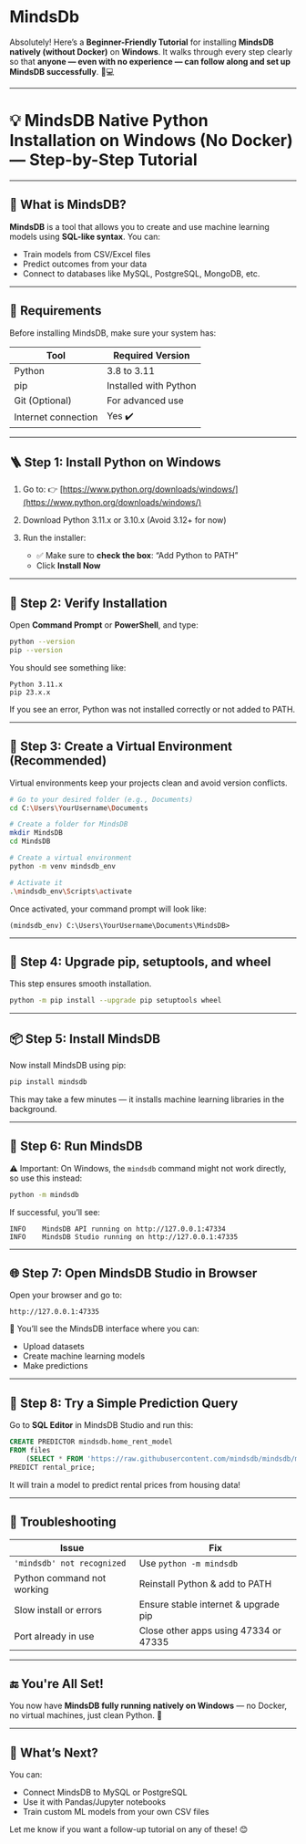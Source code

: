 # MindsDb

Absolutely! Here’s a **Beginner-Friendly Tutorial** for installing **MindsDB natively (without Docker)** on **Windows**. It walks through every step clearly so that **anyone — even with no experience — can follow along and set up MindsDB successfully**. 🧠💻

---

# 💡 MindsDB Native Python Installation on Windows (No Docker) — Step-by-Step Tutorial

---

## 📌 What is MindsDB?

**MindsDB** is a tool that allows you to create and use machine learning models using **SQL-like syntax**. You can:

- Train models from CSV/Excel files
- Predict outcomes from your data
- Connect to databases like MySQL, PostgreSQL, MongoDB, etc.

---

## 🧰 Requirements

Before installing MindsDB, make sure your system has:

| Tool                | Required Version      |
| ------------------- | --------------------- |
| Python              | 3.8 to 3.11           |
| pip                 | Installed with Python |
| Git (Optional)      | For advanced use      |
| Internet connection | Yes ✔️                |

---

## 🪜 Step 1: Install Python on Windows

1. Go to: 👉 [https://www.python.org/downloads/windows/](https://www.python.org/downloads/windows/)
2. Download Python 3.11.x or 3.10.x (Avoid 3.12+ for now)
3. Run the installer:

   - ✅ Make sure to **check the box**: “Add Python to PATH”
   - Click **Install Now**

---

## 🧪 Step 2: Verify Installation

Open **Command Prompt** or **PowerShell**, and type:

```bash
python --version
pip --version
```

You should see something like:

```
Python 3.11.x
pip 23.x.x
```

If you see an error, Python was not installed correctly or not added to PATH.

---

## 🧹 Step 3: Create a Virtual Environment (Recommended)

Virtual environments keep your projects clean and avoid version conflicts.

```bash
# Go to your desired folder (e.g., Documents)
cd C:\Users\YourUsername\Documents

# Create a folder for MindsDB
mkdir MindsDB
cd MindsDB

# Create a virtual environment
python -m venv mindsdb_env

# Activate it
.\mindsdb_env\Scripts\activate
```

Once activated, your command prompt will look like:

```
(mindsdb_env) C:\Users\YourUsername\Documents\MindsDB>
```

---

## 🔧 Step 4: Upgrade pip, setuptools, and wheel

This step ensures smooth installation.

```bash
python -m pip install --upgrade pip setuptools wheel
```

---

## 📦 Step 5: Install MindsDB

Now install MindsDB using pip:

```bash
pip install mindsdb
```

This may take a few minutes — it installs machine learning libraries in the background.

---

## 🏁 Step 6: Run MindsDB

⚠️ Important: On Windows, the `mindsdb` command might not work directly, so use this instead:

```bash
python -m mindsdb
```

If successful, you’ll see:

```
INFO    MindsDB API running on http://127.0.0.1:47334
INFO    MindsDB Studio running on http://127.0.0.1:47335
```

---

## 🌐 Step 7: Open MindsDB Studio in Browser

Open your browser and go to:

```
http://127.0.0.1:47335
```

🎉 You’ll see the MindsDB interface where you can:

- Upload datasets
- Create machine learning models
- Make predictions

---

## 🧪 Step 8: Try a Simple Prediction Query

Go to **SQL Editor** in MindsDB Studio and run this:

```sql
CREATE PREDICTOR mindsdb.home_rent_model
FROM files
    (SELECT * FROM 'https://raw.githubusercontent.com/mindsdb/mindsdb/main/docs/examples/basic/home_rentals.csv')
PREDICT rental_price;
```

It will train a model to predict rental prices from housing data!

---

## 🧠 Troubleshooting

| Issue                      | Fix                                   |
| -------------------------- | ------------------------------------- |
| `'mindsdb' not recognized` | Use `python -m mindsdb`               |
| Python command not working | Reinstall Python & add to PATH        |
| Slow install or errors     | Ensure stable internet & upgrade pip  |
| Port already in use        | Close other apps using 47334 or 47335 |

---

## 🔚 You're All Set!

You now have **MindsDB fully running natively on Windows** — no Docker, no virtual machines, just clean Python. 🎉

---

## 💬 What’s Next?

You can:

- Connect MindsDB to MySQL or PostgreSQL
- Use it with Pandas/Jupyter notebooks
- Train custom ML models from your own CSV files

Let me know if you want a follow-up tutorial on any of these! 😊
